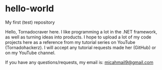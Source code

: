 # hello-world
My first (test) repository

Hello, Tornadocraver here. I like programming a lot in the .NET framework, as well
as turning ideas into products. I hope to upload a lot of my code projects here as
a reference from my tutorial series on YouTube (Tornadohackerz). I will accept any
tutorial requests made her (GitHub) or on my YouTube channel.

If you have any questions/requests, my email is: micahmail9@gmail.com
